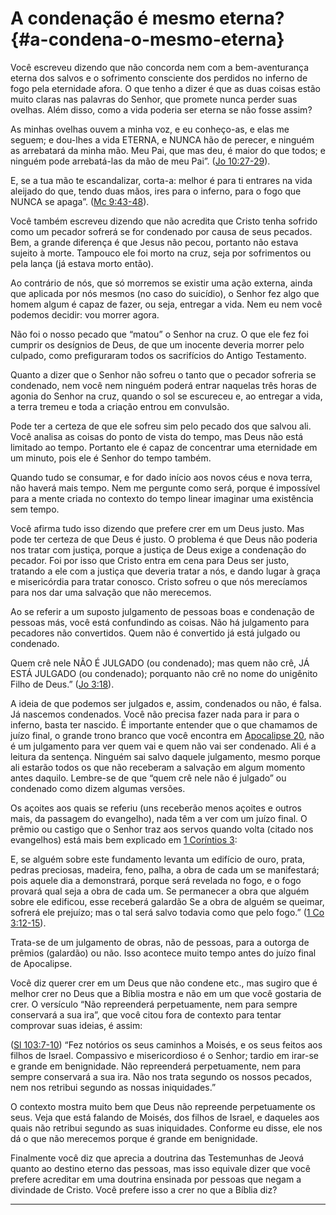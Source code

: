 # A condenação é mesmo eterna? {#a-condena-o-mesmo-eterna}

Você escreveu dizendo que não concorda nem com a bem-aventurança eterna dos salvos e o sofrimento consciente dos perdidos no inferno de fogo pela eternidade afora. O que tenho a dizer é que as duas coisas estão muito claras nas palavras do Senhor, que promete nunca perder suas ovelhas. Além disso, como a vida poderia ser eterna se não fosse assim?

As minhas ovelhas ouvem a minha voz, e eu conheço-as, e elas me seguem; e dou-lhes a vida ETERNA, e NUNCA hão de perecer, e ninguém as arrebatará da minha mão. Meu Pai, que mas deu, é maior do que todos; e ninguém pode arrebatá-las da mão de meu Pai”. ([Jo 10:27-29](http://bibliaonline.com.br/acf/jo/10/27-29)).

E, se a tua mão te escandalizar, corta-a: melhor é para ti entrares na vida aleijado do que, tendo duas mãos, ires para o inferno, para o fogo que NUNCA se apaga”. ([Mc 9:43-48](http://bibliaonline.com.br/acf/mc/9/43-48)).

Você também escreveu dizendo que não acredita que Cristo tenha sofrido como um pecador sofrerá se for condenado por causa de seus pecados. Bem, a grande diferença é que Jesus não pecou, portanto não estava sujeito à morte. Tampouco ele foi morto na cruz, seja por sofrimentos ou pela lança (já estava morto então).

Ao contrário de nós, que só morremos se existir uma ação externa, ainda que aplicada por nós mesmos (no caso do suicídio), o Senhor fez algo que homem algum é capaz de fazer, ou seja, entregar a vida. Nem eu nem você podemos decidir: vou morrer agora.

Não foi o nosso pecado que “matou” o Senhor na cruz. O que ele fez foi cumprir os desígnios de Deus, de que um inocente deveria morrer pelo culpado, como prefiguraram todos os sacrifícios do Antigo Testamento.

Quanto a dizer que o Senhor não sofreu o tanto que o pecador sofreria se condenado, nem você nem ninguém poderá entrar naquelas três horas de agonia do Senhor na cruz, quando o sol se escureceu e, ao entregar a vida, a terra tremeu e toda a criação entrou em convulsão.

Pode ter a certeza de que ele sofreu sim pelo pecado dos que salvou ali. Você analisa as coisas do ponto de vista do tempo, mas Deus não está limitado ao tempo. Portanto ele é capaz de concentrar uma eternidade em um minuto, pois ele é Senhor do tempo também.

Quando tudo se consumar, e for dado início aos novos céus e nova terra, não haverá mais tempo. Nem me pergunte como será, porque é impossível para a mente criada no contexto do tempo linear imaginar uma existência sem tempo.

Você afirma tudo isso dizendo que prefere crer em um Deus justo. Mas pode ter certeza de que Deus é justo. O problema é que Deus não poderia nos tratar com justiça, porque a justiça de Deus exige a condenação do pecador. Foi por isso que Cristo entra em cena para Deus ser justo, tratando a ele com a justiça que deveria tratar a nós, e dando lugar à graça e misericórdia para tratar conosco. Cristo sofreu o que nós merecíamos para nos dar uma salvação que não merecemos.

Ao se referir a um suposto julgamento de pessoas boas e condenação de pessoas más, você está confundindo as coisas. Não há julgamento para pecadores não convertidos. Quem não é convertido já está julgado ou condenado.

Quem crê nele NÃO É JULGADO (ou condenado); mas quem não crê, JÁ ESTÁ JULGADO (ou condenado); porquanto não crê no nome do unigênito Filho de Deus.” ([Jo 3:18](http://bibliaonline.com.br/acf/jo/3/18)).

A ideia de que podemos ser julgados e, assim, condenados ou não, é falsa. Já nascemos condenados. Você não precisa fazer nada para ir para o inferno, basta ter nascido. É importante entender que o que chamamos de juízo final, o grande trono branco que você encontra em [Apocalipse 20](http://bibliaonline.com.br/acf/ap/20), não é um julgamento para ver quem vai e quem não vai ser condenado. Ali é a leitura da sentença. Ninguém sai salvo daquele julgamento, mesmo porque ali estarão todos os que não receberam a salvação em algum momento antes daquilo. Lembre-se de que “quem crê nele não é julgado” ou condenado como dizem algumas versões.

Os açoites aos quais se referiu (uns receberão menos açoites e outros mais, da passagem do evangelho), nada têm a ver com um juízo final. O prêmio ou castigo que o Senhor traz aos servos quando volta (citado nos evangelhos) está mais bem explicado em [1 Coríntios 3](http://bibliaonline.com.br/acf/1co/3):

E, se alguém sobre este fundamento levanta um edifício de ouro, prata, pedras preciosas, madeira, feno, palha, a obra de cada um se manifestará; pois aquele dia a demonstrará, porque será revelada no fogo, e o fogo provará qual seja a obra de cada um. Se permanecer a obra que alguém sobre ele edificou, esse receberá galardão Se a obra de alguém se queimar, sofrerá ele prejuízo; mas o tal será salvo todavia como que pelo fogo.” ([1 Co 3:12-15](http://bibliaonline.com.br/acf/1co/3/12-15)).

Trata-se de um julgamento de obras, não de pessoas, para a outorga de prêmios (galardão) ou não. Isso acontece muito tempo antes do juízo final de Apocalipse.

Você diz querer crer em um Deus que não condene etc., mas sugiro que é melhor crer no Deus que a Bíblia mostra e não em um que você gostaria de crer. O versículo “Não repreenderá perpetuamente, nem para sempre conservará a sua ira”, que você citou fora de contexto para tentar comprovar suas ideias, é assim:

([Sl 103:7-10](http://bibliaonline.com.br/acf/sl/103/7-10)) “Fez notórios os seus caminhos a Moisés, e os seus feitos aos filhos de Israel. Compassivo e misericordioso é o Senhor; tardio em irar-se e grande em benignidade. Não repreenderá perpetuamente, nem para sempre conservará a sua ira. Não nos trata segundo os nossos pecados, nem nos retribui segundo as nossas iniquidades.”

O contexto mostra muito bem que Deus não repreende perpetuamente os seus. Veja que está falando de Moisés, dos filhos de Israel, e daqueles aos quais não retribui segundo as suas iniquidades. Conforme eu disse, ele nos dá o que não merecemos porque é grande em benignidade.

Finalmente você diz que aprecia a doutrina das Testemunhas de Jeová quanto ao destino eterno das pessoas, mas isso equivale dizer que você prefere acreditar em uma doutrina ensinada por pessoas que negam a divindade de Cristo. Você prefere isso a crer no que a Bíblia diz?

*****